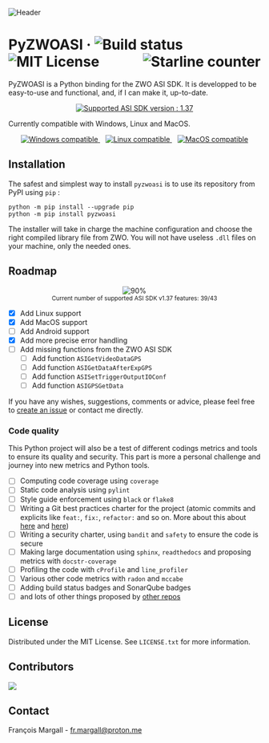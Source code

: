 ![Header](./docs/pyzwoasi-header.png)

# PyZWOASI &middot; <img src="https://github.com/fmargall/pyzwoasi/actions/workflows/deployment.yml/badge.svg" alt="Build status"> <img src="https://img.shields.io/badge/license-MIT-blue.svg" alt="MIT License"> <a href="https://github.com/qoomon/starlines"> <img src="https://starlines.qoo.monster/assets/fmargall/pyzwoasi" align="right" alt="Starline counter"/> </a>

PyZWOASI is a Python binding for the ZWO ASI SDK. It is developped to be easy-to-use and functional, and, if I can make it, up-to-date.

<p align="center">
  <a href="https://www.zwoastro.com/software/">
    <img src="https://img.shields.io/badge/Supported_ASI_SDK_Version-1.37-blue" alt="Supported ASI SDK version : 1.37">
  </a>
</p>

Currently compatible with Windows, Linux and MacOS.

<p align="center">
  <a href="https://www.microsoft.com/windows/">
    <img src="https://img.shields.io/badge/Windows-0078D6?style=for-the-badge&logo=windows&logoColor=white" alt="Windows compatible">
  </a> 
  &ensp;
  <a href="https://www.kernel.org/">
    <img src="https://img.shields.io/badge/Linux-FCC624?style=for-the-badge&logo=linux&logoColor=black" alt="Linux compatible">
  </a>
  &ensp;
  <a href="https://www.apple.com/macos/">
    <img src="https://img.shields.io/badge/MacOS-000000?style=for-the-badge&logo=apple&logoColor=white" alt="MacOS compatible">
  </a>
</p>

## Installation

The safest and simplest way to install `pyzwoasi` is to use its repository from PyPI using `pip` : 

```
python -m pip install --upgrade pip
python -m pip install pyzwoasi
```

The installer will take in charge the machine configuration and choose the right compiled library file from ZWO. You will not have useless `.dll` files on your machine, only the needed ones.

## Roadmap

<p align="center">
    <img src=https://geps.dev/progress/90 alt="90%"><br>
    <sup>Current number of supported ASI SDK v1.37 features: 39/43
</p>

- [x] Add Linux support
- [x] Add MacOS support
- [ ] Add Android support
- [x] Add more precise error handling
- [ ] Add missing functions from the ZWO ASI SDK
  - [ ] Add function `ASIGetVideoDataGPS`
  - [ ] Add function `ASIGetDataAfterExpGPS`
  - [ ] Add function `ASISetTriggerOutputIOConf`
  - [ ] Add function `ASIGPSGetData`

If you have any wishes, suggestions, comments or advice, please feel free to [create an issue](https://github.com/fmargall/pyzwoasi/issues) or contact me directly.

### Code quality

This Python project will also be a test of different codings metrics and tools to ensure its quality and security. This part is more a personal challenge and journey into new metrics and Python tools.

- [ ] Computing code coverage using `coverage`
- [ ] Static code analysis using `pylint`
- [ ] Style guide enforcement using `black` or `flake8`
- [ ] Writing a Git best practices charter for the project (atomic commits and explicits like `feat:`, `fix:`, `refactor:` and so on. More about this about [here](https://medium.com/@noriller/docs-conventional-commits-feat-fix-refactor-which-is-which-531614fcb65a) and [here](https://www.conventionalcommits.org/en/v1.0.0/))
- [ ] Writing a security charter, using `bandit` and `safety` to ensure the code is secure
- [ ] Making large documentation using `sphinx`, `readthedocs` and proposing metrics with `docstr-coverage`
- [ ] Profiling the code with `cProfile` and `line_profiler`
- [ ] Various other code metrics with `radon` and `mccabe`
- [ ] Adding build status badges and SonarQube badges
- [ ] and lots of other things proposed by [other repos](https://github.com/dwyl/repo-badges)

## License
Distributed under the MIT License. See `LICENSE.txt` for more information.

## Contributors

<a href="https://github.com/fmargall/pyzwoasi/graphs/contributors">
  <img src="https://contrib.rocks/image?repo=fmargall/pyzwoasi" />
</a>

## Contact
François Margall - fr.margall@proton.me
